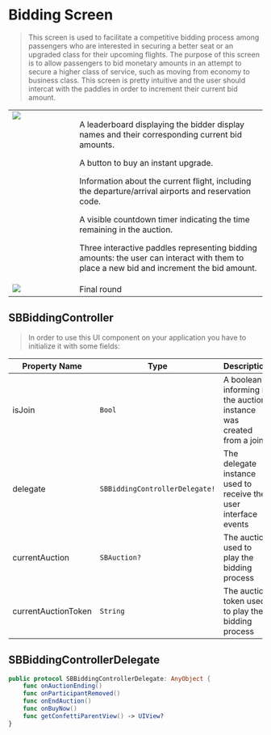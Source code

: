 # Bidding Screen

> This screen is used to facilitate a competitive bidding process among passengers who are interested in securing a better seat or an upgraded class for their upcoming flights. The purpose of this screen is to allow passengers to bid monetary amounts in an attempt to secure a higher class of service, such as moving from economy to business class. This screen is pretty intuitive and the user should intercat with the paddles in order to increment their current bid amount.

<table width="100%" style="border-collapse: collapse; border: none;">
    <tr valign="top">
        <td width="25%">
            <img src="ui/images/bidding.jpg"/>
        </td>
        <td width="70%">
            <p>A leaderboard displaying the bidder display names and their corresponding current bid amounts.</p>
            <p>A button to buy an instant upgrade.</p>
            <p>Information about the current flight, including the departure/arrival airports and reservation code.</p>
            <p>A visible countdown timer indicating the time remaining in the auction.</p>
            <p>Three interactive paddles representing bidding amounts: the user can interact with them to place a new bid and increment the bid amount.</p>
        </td>
    </tr>
    <tr valign="top">
        <td width="25%">
            <img src="ui/images/bidding-2.jpg"/>
        </td>
        <td width="70%">
            Final round
        </td>
    </tr>
</table>

## SBBiddingController

> In order to use this UI component on your application you have to initialize it with some fields:

| **Property Name**   | **Type**                        | **Description**                                                       |
|---------------------|---------------------------------|-----------------------------------------------------------------------|
| isJoin              | `Bool`                          | A boolean informing if the auction instance was created from a join   |
| delegate            | `SBBiddingControllerDelegate!`  | The delegate instance used to receive the user interface events       |
| currentAuction      | `SBAuction?`                    | The auction used to play the bidding process                          |
| currentAuctionToken | `String`                        | The auction token used to play the bidding process                    |

## SBBiddingControllerDelegate

```swift
public protocol SBBiddingControllerDelegate: AnyObject {
    func onAuctionEnding()
    func onParticipantRemoved()
    func onEndAuction()
    func onBuyNow()
    func getConfettiParentView() -> UIView?
}
```

